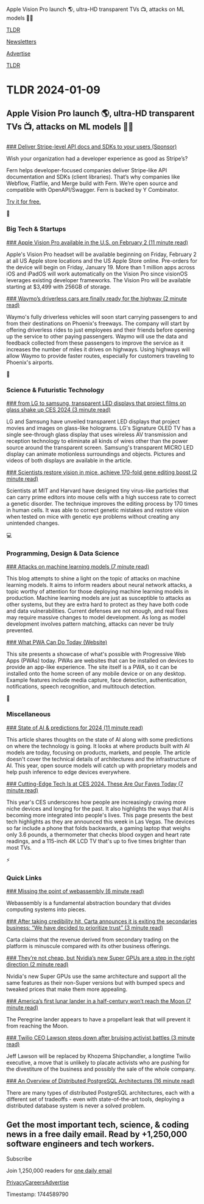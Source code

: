 Apple Vision Pro launch 🌎, ultra-HD transparent TVs 📺, attacks on ML models 👨‍💻

[TLDR](/)

[Newsletters](/newsletters)

[Advertise](https://advertise.tldr.tech/)

[TLDR](/)

# TLDR 2024-01-09

## Apple Vision Pro launch 🌎, ultra-HD transparent TVs 📺, attacks on ML models 👨‍💻

### 

[### Deliver Stripe-level API docs and SDKs to your users (Sponsor)](https://buildwithfern.com/?utm_source=tldr)

Wish your organization had a developer experience as good as Stripe’s?

Fern helps developer-focused companies deliver Stripe-like API documentation and SDKs (client libraries). That’s why companies like Webflow, Flatfile, and Merge build with Fern. We’re open source and compatible with OpenAPI/Swagger. Fern is backed by Y Combinator.

[Try it for free.](https://www.buildwithfern.com/?utm_source=tldr)

📱

### Big Tech & Startups

[### Apple Vision Pro available in the U.S. on February 2 (11 minute read)](https://www.apple.com/newsroom/2024/01/apple-vision-pro-available-in-the-us-on-february-2/?utm_source=tldrnewsletter)

Apple's Vision Pro headset will be available beginning on Friday, February 2 at all US Apple store locations and the US Apple Store online. Pre-orders for the device will begin on Friday, January 19. More than 1 million apps across iOS and iPadOS will work automatically on the Vision Pro since visionOS leverages existing developer frameworks. The Vision Pro will be available starting at $3,499 with 256GB of storage.

[### Waymo’s driverless cars are finally ready for the highway (2 minute read)](https://www.theverge.com/2024/1/8/24029932/waymo-driverless-highway-trips-phoenix-speed-testing?utm_source=tldrnewsletter)

Waymo's fully driverless vehicles will soon start carrying passengers to and from their destinations on Phoenix's freeways. The company will start by offering driverless rides to just employees and their friends before opening up the service to other paying passengers. Waymo will use the data and feedback collected from these passengers to improve the service as it increases the number of miles it drives on highways. Using highways will allow Waymo to provide faster routes, especially for customers traveling to Phoenix's airports.

🚀

### Science & Futuristic Technology

[### from LG to samsung, transparent LED displays that project films on glass shake up CES 2024 (3 minute read)](https://www.designboom.com/technology/lg-samsung-transparent-led-displays-tv-glass-ces-2024-01-08-2024/?utm_source=tldrnewsletter)

LG and Samsung have unveiled transparent LED displays that project movies and images on glass-like holograms. LG's Signature OLED TV has a single see-through glass display that uses wireless AV transmission and reception technology to eliminate all kinds of wires other than the power source around the transparent screen. Samsung's transparent MICRO LED display can animate motionless surroundings and objects. Pictures and videos of both displays are available in the article.

[### Scientists restore vision in mice, achieve 170-fold gene editing boost (2 minute read)](https://interestingengineering.com/science/scientists-gene-editing-170-times?utm_source=tldrnewsletter)

Scientists at MIT and Harvard have designed tiny virus-like particles that can carry prime editors into mouse cells with a high success rate to correct a genetic disorder. The technique improves the editing process by 170 times in human cells. It was able to correct genetic mistakes and restore vision when tested on mice with genetic eye problems without creating any unintended changes.

💻

### Programming, Design & Data Science

[### Attacks on machine learning models (7 minute read)](https://rnikhil.com/2024/01/07/attacking-neural-networks.html?utm_source=tldrnewsletter)

This blog attempts to shine a light on the topic of attacks on machine learning models. It aims to inform readers about neural network attacks, a topic worthy of attention for those deploying machine learning models in production. Machine learning models are just as susceptible to attacks as other systems, but they are extra hard to protect as they have both code and data vulnerabilities. Current defenses are not enough, and real fixes may require massive changes to model development. As long as model development involves pattern matching, attacks can never be truly prevented.

[### What PWA Can Do Today (Website)](https://whatpwacando.today/?utm_source=tldrnewsletter)

This site presents a showcase of what's possible with Progressive Web Apps (PWAs) today. PWAs are websites that can be installed on devices to provide an app-like experience. The site itself is a PWA, so it can be installed onto the home screen of any mobile device or on any desktop. Example features include media capture, face detection, authentication, notifications, speech recognition, and multitouch detection.

🎁

### Miscellaneous

[### State of AI & predictions for 2024 (11 minute read)](https://axflow.dev/blog/ai-predictions-2024/?utm_source=tldrnewsletter)

This article shares thoughts on the state of AI along with some predictions on where the technology is going. It looks at where products built with AI models are today, focusing on products, markets, and people. The article doesn't cover the technical details of architectures and the infrastructure of AI. This year, open source models will catch up with proprietary models and help push inference to edge devices everywhere.

[### Cutting-Edge Tech Is at CES 2024. These Are Our Faves Today (7 minute read)](https://www.cnet.com/tech/cutting-edge-tech-ces-2024-here-are-our-favorites/?utm_source=tldrnewsletter)

This year's CES underscores how people are increasingly craving more niche devices and longing for the past. It also highlights the ways that AI is becoming more integrated into people's lives. This page presents the best tech highlights as they are announced this week in Las Vegas. The devices so far include a phone that folds backwards, a gaming laptop that weighs only 3.6 pounds, a thermometer that checks blood oxygen and heart rate readings, and a 115-inch 4K LCD TV that's up to five times brighter than most TVs.

⚡

### Quick Links

[### Missing the point of webassembly (6 minute read)](https://wingolog.org/archives/2024/01/08/missing-the-point-of-webassembly?utm_source=tldrnewsletter)

Webassembly is a fundamental abstraction boundary that divides computing systems into pieces.

[### After taking credibility hit, Carta announces it is exiting the secondaries business: “We have decided to prioritize trust” (3 minute read)](https://techcrunch.com/2024/01/08/after-taking-credibility-hit-carta-announces-it-is-exiting-the-secondaries-business-we-have-decided-to-prioritize-trust/?utm_source=tldrnewsletter)

Carta claims that the revenue derived from secondary trading on the platform is minuscule compared with its other business offerings.

[### They’re not cheap, but Nvidia’s new Super GPUs are a step in the right direction (2 minute read)](https://arstechnica.com/gadgets/2024/01/theyre-not-cheap-but-nvidias-new-super-gpus-are-a-step-in-the-right-direction/?utm_source=tldrnewsletter)

Nvidia's new Super GPUs use the same architecture and support all the same features as their non-Super versions but with bumped specs and tweaked prices that make them more appealing.

[### America’s first lunar lander in a half-century won’t reach the Moon (7 minute read)](https://arstechnica.com/space/2024/01/americas-first-lunar-lander-in-a-half-century-wont-reach-the-moon/?utm_source=tldrnewsletter)

The Peregrine lander appears to have a propellant leak that will prevent it from reaching the Moon.

[### Twilio CEO Lawson steps down after bruising activist battles (3 minute read)](https://www.cnbc.com/2024/01/08/twilio-ceo-lawson-steps-down-after-bruising-activist-battles.html?utm_source=tldrnewsletter)

Jeff Lawson will be replaced by Khozema Shipchandler, a longtime Twilio executive, a move that is unlikely to placate activists who are pushing for the divestiture of the business and possibly the sale of the whole company.

[### An Overview of Distributed PostgreSQL Architectures (16 minute read)](https://www.crunchydata.com/blog/an-overview-of-distributed-postgresql-architectures?utm_source=tldrnewsletter)

There are many types of distributed PostgreSQL architectures, each with a different set of tradeoffs - even with state-of-the-art tools, deploying a distributed database system is never a solved problem.

## Get the most important tech, science, & coding news in a free daily email. Read by +1,250,000 software engineers and tech workers.

Subscribe

Join 1,250,000 readers for [one daily email](/api/latest/tech)

[Privacy](/privacy)[Careers](https://jobs.ashbyhq.com/tldr.tech)[Advertise](/tech/advertise)

Timestamp: 1744589790